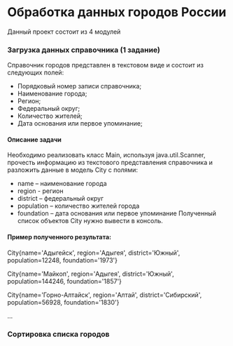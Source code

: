 # Обработка данных городов России

Данный проект состоит из 4 модулей

### Загрузка данных справочника (1 задание)

Справочник городов представлен в текстовом виде и состоит из следующих полей:

* Порядковый номер записи справочника;
* Наименование города;
* Регион;
* Федеральный округ;
* Количество жителей;
* Дата основания или первое упоминание;

#### Описание задачи

Необходимо реализовать класс Main, используя java.util.Scanner, прочесть информацию из текстового представления справочника и разложить данные в модель City с полями:
* name – наименование города
* region - регион
* district – федеральный округ
* population – количество жителей города
* foundation – дата основания или первое упоминание
Полученный список объектов City нужно вывести в консоль.

#### Пример полученного результата:
City{name='Адыгейск', region='Адыгея', district='Южный', population=12248, foundation='1973'}

City{name='Майкоп', region='Адыгея', district='Южный', population=144246, foundation='1857'}

City{name='Горно-Алтайск', region='Алтай', district='Сибирский', population=56928, foundation='1830'} 

…

### Сортировка списка городов
